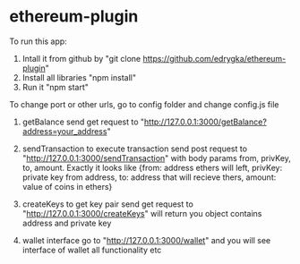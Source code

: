 # ethereum-plugin

To run this app:
 1) Intall it from github by "git clone https://github.com/edrygka/ethereum-plugin"
 2) Install all libraries "npm install"
 3) Run it "npm start"

To change port or other urls, go to config folder and change config.js file

1) getBalance
    send get request to "http://127.0.0.1:3000/getBalance?address=your_address" 

2) sendTransaction
    to execute transaction send post request to "http://127.0.0.1:3000/sendTransaction" with body params from, privKey, to, amount. Exactly it looks like {from: address ethers will left, privKey: private key from address, to: address that will recieve thers, amount: value of coins in ethers}

3) createKeys
    to get key pair send get request to "http://127.0.0.1:3000/createKeys" will return you object contains address and private key

4) wallet interface
    go to "http://127.0.0.1:3000/wallet" and you will see interface of wallet all functionality etc